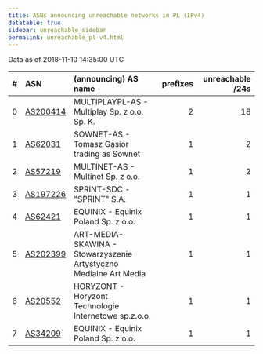 ```yaml
---
title: ASNs announcing unreachable networks in PL (IPv4)
datatable: true
sidebar: unreachable_sidebar
permalink: unreachable_pl-v4.html
---
```


Data as of 2018-11-10 14:35:00 UTC


<div class="datatable-begin"></div>

|   # | ASN                                      | (announcing) AS name                                              |   prefixes |   unreachable /24s |
|----:|:-----------------------------------------|:------------------------------------------------------------------|-----------:|-------------------:|
|   0 | [AS200414](unreachable_AS200414-v4.html) | MULTIPLAYPL-AS - Multiplay Sp. z o.o. Sp. K.                      |          2 |                 18 |
|   1 | [AS62031](unreachable_AS62031-v4.html)   | SOWNET-AS - Tomasz Gasior trading as Sownet                       |          1 |                  2 |
|   2 | [AS57219](unreachable_AS57219-v4.html)   | MULTINET-AS - Multinet Sp. z o.o.                                 |          1 |                  2 |
|   3 | [AS197226](unreachable_AS197226-v4.html) | SPRINT-SDC - "SPRINT" S.A.                                        |          1 |                  1 |
|   4 | [AS62421](unreachable_AS62421-v4.html)   | EQUINIX - Equinix Poland Sp. z o.o.                               |          1 |                  1 |
|   5 | [AS202399](unreachable_AS202399-v4.html) | ART-MEDIA-SKAWINA - Stowarzyszenie Artystyczno Medialne Art Media |          1 |                  1 |
|   6 | [AS20552](unreachable_AS20552-v4.html)   | HORYZONT - Horyzont Technologie Internetowe sp.z.o.o.             |          1 |                  1 |
|   7 | [AS34209](unreachable_AS34209-v4.html)   | EQUINIX - Equinix Poland Sp. z o.o.                               |          1 |                  1 |

<div class="datatable-end"></div>